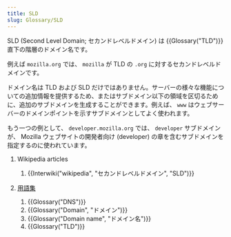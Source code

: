 ```yaml
---
title: SLD
slug: Glossary/SLD
---
```

SLD (Second Level Domain; セカンドレベルドメイン) は {{Glossary("TLD")}} 直下の階層のドメイン名です。

例えば `mozilla.org` では、 `mozilla` が TLD の `.org` に対するセカンドレベルドメインです。

ドメイン名は TLD および SLD だけではありません。サーバーの様々な機能についての追加情報を提供するため、またはサブドメイン以下の領域を区切るために、追加のサブドメインを生成することができます。例えば、 `www` はウェブサーバーのドメインポイントを示すサブドメインとしてよく使われます。

もう一つの例として、 `developer.mozilla.org` では、 `developer` サブドメインが、 Mozilla ウェブサイトの開発者向け (developer) の章を含むサブドメインを指定するのに使われています。

1.  Wikipedia articles

    1.  {{Interwiki("wikipedia", "セカンドレベルドメイン", "SLD")}}

2.  [用語集](/ja/docs/Glossary)

    1.  {{Glossary("DNS")}}
    2.  {{Glossary("Domain", "ドメイン")}}
    3.  {{Glossary("Domain name", "ドメイン名")}}
    4.  {{Glossary("TLD")}}
